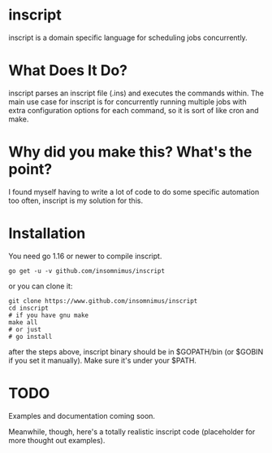 # inscript

inscript is a domain specific language for scheduling jobs concurrently.

# What Does It Do?

inscript parses an inscript file (.ins) and executes the commands within.
The main use case for inscript is for concurrently running multiple jobs with extra configuration options for each command, so it is sort of like cron and make.

# Why did you make this? What's the point?

I found myself having to write a lot of code to do some specific automation too often, inscript is my solution for this.

# Installation

You need go 1.16 or newer to compile inscript.

	go get -u -v github.com/insomnimus/inscript

or you can clone it:

	git clone https://www.github.com/insomnimus/inscript
	cd inscript
	# if you have gnu make
	make all
	# or just
	# go install

after the steps above, inscript binary should be in $GOPATH/bin (or $GOBIN if you set it manually). Make sure it's under your $PATH.

# TODO

Examples and documentation coming soon.

Meanwhile, though, here's a totally realistic inscript code (placeholder for more thought out examples).

